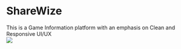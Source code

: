 # ShareWize

This is a Game Information platform with an emphasis on Clean and Responsive UI/UX
</br>
<img src = "src\Pics\HomePage.gif">

